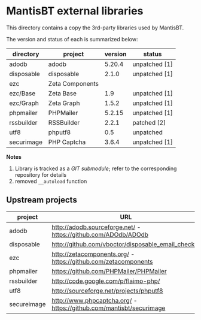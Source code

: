 MantisBT external libraries
===========================

This directory contains a copy the 3rd-party libraries used by MantisBT.

The version and status of each is summarized below:

directory       | project         | version   | status
----------------|-----------------|-----------|---------------
adodb           | adodb           | 5.20.4    | unpatched [1]
disposable      | disposable      | 2.1.0     | unpatched [1]
ezc             | Zeta Components |           |
ezc/Base        | Zeta Base       | 1.9       | unpatched [1]
ezc/Graph       | Zeta Graph      | 1.5.2     | unpatched [1]
phpmailer       | PHPMailer       | 5.2.15    | unpatched [1]
rssbuilder      | RSSBuilder      | 2.2.1     | patched [2]
utf8            | phputf8         | 0.5       | unpatched
securimage      | PHP Captcha     | 3.6.4     | unpatched [1]

**Notes**

1. Library is tracked as a *GIT submodule*; refer to the corresponding
   repository for details
2. removed `__autoload` function


Upstream projects
-----------------

project     | URL
------------|--------------------------------------------------------------------
adodb       | http://adodb.sourceforge.net/ - https://github.com/ADOdb/ADOdb
disposable  | http://github.com/vboctor/disposable_email_checker
ezc         | http://zetacomponents.org/ - https://github.com/zetacomponents
phpmailer   | https://github.com/PHPMailer/PHPMailer
rssbuilder  | http://code.google.com/p/flaimo-php/
utf8        | http://sourceforge.net/projects/phputf8
secureimage | http://www.phpcaptcha.org/ - https://github.com/mantisbt/securimage
